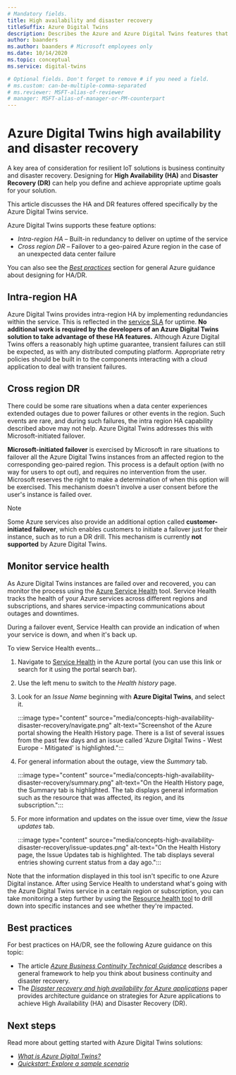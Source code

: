 ```yaml
---
# Mandatory fields.
title: High availability and disaster recovery
titleSuffix: Azure Digital Twins
description: Describes the Azure and Azure Digital Twins features that help you to build highly available Azure IoT solutions with disaster recovery capabilities.
author: baanders
ms.author: baanders # Microsoft employees only
ms.date: 10/14/2020
ms.topic: conceptual
ms.service: digital-twins

# Optional fields. Don't forget to remove # if you need a field.
# ms.custom: can-be-multiple-comma-separated
# ms.reviewer: MSFT-alias-of-reviewer
# manager: MSFT-alias-of-manager-or-PM-counterpart
---
```


# Azure Digital Twins high availability and disaster recovery

A key area of consideration for resilient IoT solutions is business continuity and disaster recovery. Designing for **High Availability (HA)** and **Disaster Recovery (DR)** can help you define and achieve appropriate uptime goals for your solution.

This article discusses the HA and DR features offered specifically by the Azure Digital Twins service.

Azure Digital Twins supports these feature options:
* *Intra-region HA* – Built-in redundancy to deliver on uptime of the service
* *Cross region DR* – Failover to a geo-paired Azure region in the case of an unexpected data center failure

You can also see the [*Best practices*](#best-practices) section for general Azure guidance about designing for HA/DR.

## Intra-region HA
 
Azure Digital Twins provides intra-region HA by implementing redundancies within the service. This is reflected in the [service SLA](https://azure.microsoft.com/support/legal/sla/digital-twins) for uptime. **No additional work is required by the developers of an Azure Digital Twins solution to take advantage of these HA features.** Although Azure Digital Twins offers a reasonably high uptime guarantee, transient failures can still be expected, as with any distributed computing platform. Appropriate retry policies should be built in to the components interacting with a cloud application to deal with transient failures.

## Cross region DR

There could be some rare situations when a data center experiences extended outages due to power failures or other events in the region. Such events are rare, and during such failures, the intra region HA capability described above may not help. Azure Digital Twins addresses this with Microsoft-initiated failover.

**Microsoft-initiated failover** is exercised by Microsoft in rare situations to failover all the Azure Digital Twins instances from an affected region to the corresponding geo-paired region. This process is a default option (with no way for users to opt out), and requires no intervention from the user. Microsoft reserves the right to make a determination of when this option will be exercised. This mechanism doesn't involve a user consent before the user's instance is failed over.

>[!NOTE]
> Some Azure services also provide an additional option called **customer-initiated failover**, which enables customers to initiate a failover just for their instance, such as to run a DR drill. This mechanism is currently **not supported** by Azure Digital Twins. 

## Monitor service health

As Azure Digital Twins instances are failed over and recovered, you can monitor the process using the [Azure Service Health](https://docs.microsoft.com/azure/service-health/service-health-overview) tool. Service Health tracks the health of your Azure services across different regions and subscriptions, and shares service-impacting communications about outages and downtimes.

During a failover event, Service Health can provide an indication of when your service is down, and when it's back up.

To view Service Health events...
1. Navigate to [Service Health](https://portal.azure.com/?feature.customportal=false#blade/Microsoft_Azure_Health/AzureHealthBrowseBlade/serviceIssues) in the Azure portal (you can use this link or search for it using the portal search bar).
1. Use the left menu to switch to the *Health history* page.
1. Look for an *Issue Name* beginning with **Azure Digital Twins**, and select it.

    :::image type="content" source="media/concepts-high-availability-disaster-recovery/navigate.png" alt-text="Screenshot of the Azure portal showing the Health History page. There is a list of several issues from the past few days and an issue called 'Azure Digital Twins - West Europe - Mitigated' is highlighted.":::

1. For general information about the outage, view the *Summary* tab.

    :::image type="content" source="media/concepts-high-availability-disaster-recovery/summary.png" alt-text="On the Health History page, the Summary tab is highlighted. The tab displays general information such as the resource that was affected, its region, and its subscription.":::
1. For more information and updates on the issue over time, view the *Issue updates* tab.

    :::image type="content" source="media/concepts-high-availability-disaster-recovery/issue-updates.png" alt-text="On the Health History page, the Issue Updates tab is highlighted. The tab displays several entries showing current status from a day ago.":::


Note that the information displayed in this tool isn't specific to one Azure Digital instance. After using Service Health to understand what's going with the Azure Digital Twins service in a certain region or subscription, you can take monitoring a step further by using the [Resource health tool](troubleshoot-resource-health.md) to drill down into specific instances and see whether they're impacted.

## Best practices

For best practices on HA/DR, see the following Azure guidance on this topic: 
* The article [*Azure Business Continuity Technical Guidance*](/azure/architecture/framework/resiliency/overview) describes a general framework to help you think about business continuity and disaster recovery. 
* The [*Disaster recovery and high availability for Azure applications*](/azure/architecture/framework/resiliency/backup-and-recovery) paper provides architecture guidance on strategies for Azure applications to achieve High Availability (HA) and Disaster Recovery (DR).

## Next steps 

Read more about getting started with Azure Digital Twins solutions:
 
* [*What is Azure Digital Twins?*](overview.md)
* [*Quickstart: Explore a sample scenario*](quickstart-adt-explorer.md)